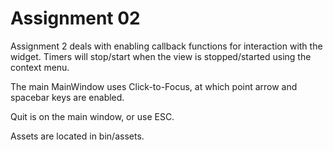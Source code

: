 Assignment 02
=============

Assignment 2 deals with enabling callback functions for interaction with the widget. Timers will stop/start when the view is stopped/started using the context menu.

The main MainWindow uses Click-to-Focus, at which point arrow and spacebar keys are enabled.

Quit is on the main window, or use ESC. 


Assets are located in bin/assets.


